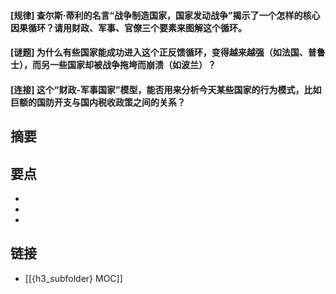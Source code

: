 #### [规律] 查尔斯·蒂利的名言“战争制造国家，国家发动战争”揭示了一个怎样的核心因果循环？请用财政、军事、官僚三个要素来图解这个循环。


#### [谜题] 为什么有些国家能成功进入这个正反馈循环，变得越来越强（如法国、普鲁士），而另一些国家却被战争拖垮而崩溃（如波兰）？


#### [连接] 这个“财政-军事国家”模型，能否用来分析今天某些国家的行为模式，比如巨额的国防开支与国内税收政策之间的关系？


## 摘要


## 要点

- 
- 
- 

## 链接

- [[{h3_subfolder} MOC]]
